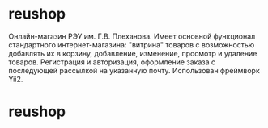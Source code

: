 # reushop
Онлайн-магазин РЭУ им. Г.В. Плеханова. Имеет основной функционал стандартного интернет-магазина: "витрина" товаров с возможностью добавлять их в корзину, добавление, изменение, просмотр и удаление товаров. Регистрация и авторизация,  оформление заказа с последующей рассылкой на указанную почту. Использован фреймворк Yii2.
# reushop

